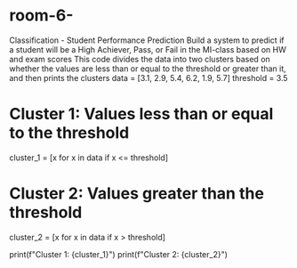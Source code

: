 # room-6-
Classification - Student Performance Prediction
Build a system to predict if a student will be a High Achiever,
Pass, or Fail in the MI-class based on HW and exam scores
This code divides the data into two clusters based on whether the values are less than or equal to the threshold or greater than it, and then prints the clusters
data = [3.1, 2.9, 5.4, 6.2, 1.9, 5.7]
threshold = 3.5

# Cluster 1: Values less than or equal to the threshold
cluster_1 = [x for x in data if x <= threshold]

# Cluster 2: Values greater than the threshold
cluster_2 = [x for x in data if x > threshold]

print(f"Cluster 1: {cluster_1}")
print(f"Cluster 2: {cluster_2}")
